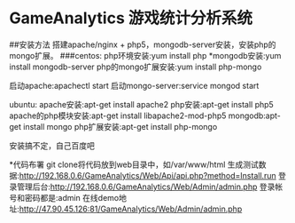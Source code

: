 # GameAnalytics 游戏统计分析系统

##安装方法
  搭建apache/nginx + php5，mongodb-server安装，安装php的mongo扩展。
  ###centos:
   php环境安装:yum install php
    *mongodb安装:yum install mongodb-server
php的mongo扩展安装:yum install php-mongo

启动apache:apachectl start
启动mongo-server:service mongod start

ubuntu:
apache安装:apt-get install apache2 
php安装:apt-get install php5
apache的php模块安装:apt-get install libapache2-mod-php5
mongodb:apt-get install mongo
php扩展安装:apt-get install php-mongo

安装搞不定，自己百度吧

*代码布署
git clone将代码放到web目录中，如/var/www/html
生成测试数据:http://192.168.0.6/GameAnalytics/Web/Api/api.php?method=Install.run
登录管理后台:http://192.168.0.6/GameAnalytics/Web/Admin/admin.php
登录帐号和密码都是:admin
在线demo地址:http://47.90.45.126:81/GameAnalytics/Web/Admin/admin.php


